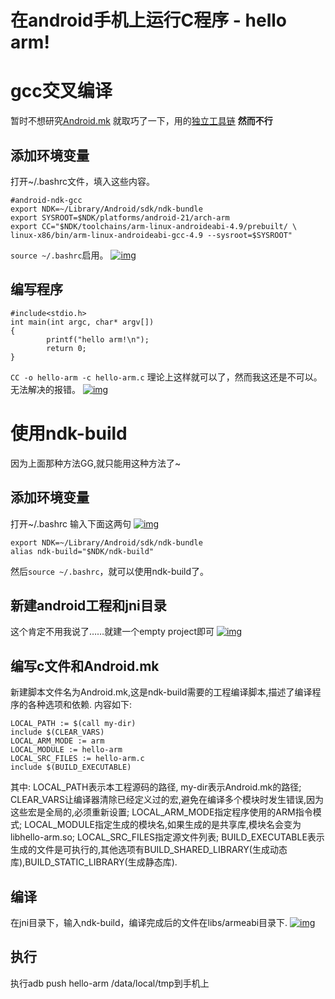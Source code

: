 # 在android手机上运行C程序 - hello arm!

# gcc交叉编译

暂时不想研究[Android.mk](https://developer.android.com/ndk/guides/android_mk.html?hl=zh-cn)
就取巧了一下，用的[独立工具链](https://developer.android.com/ndk/guides/standalone_toolchain.html?hl=zh-cn#itc)
**然而不行**

## 添加环境变量

打开~/.bashrc文件，填入这些内容。

```
#android-ndk-gcc
export NDK=~/Library/Android/sdk/ndk-bundle
export SYSROOT=$NDK/platforms/android-21/arch-arm
export CC="$NDK/toolchains/arm-linux-androideabi-4.9/prebuilt/ \
linux-x86/bin/arm-linux-androideabi-gcc-4.9 --sysroot=$SYSROOT"
```

`source ~/.bashrc`启用。
[![img](https://ws1.sinaimg.cn/large/006tKfTcly1fo2gnd3pjlj30fw02wwf1.jpg)](https://ws1.sinaimg.cn/large/006tKfTcly1fo2gnd3pjlj30fw02wwf1.jpg)

## 编写程序

```
#include<stdio.h>
int main(int argc, char* argv[])
{
        printf("hello arm!\n");
        return 0;
}
```

`CC -o hello-arm -c hello-arm.c`
理论上这样就可以了，然而我这还是不可以。无法解决的报错。
[![img](https://ws4.sinaimg.cn/large/006tKfTcly1fo2hiabc45j30ac012aa0.jpg)](https://ws4.sinaimg.cn/large/006tKfTcly1fo2hiabc45j30ac012aa0.jpg)

# 使用ndk-build

因为上面那种方法GG,就只能用这种方法了~

## 添加环境变量

打开~/.bashrc
输入下面这两句
[![img](https://ws2.sinaimg.cn/large/006tKfTcly1fo2iuyulkrj30ng0b0tb2.jpg)](https://ws2.sinaimg.cn/large/006tKfTcly1fo2iuyulkrj30ng0b0tb2.jpg)

```
export NDK=~/Library/Android/sdk/ndk-bundle
alias ndk-build="$NDK/ndk-build"
```

然后`source ~/.bashrc`，就可以使用ndk-build了。

## 新建android工程和jni目录

这个肯定不用我说了……就建一个empty project即可
[![img](https://ws4.sinaimg.cn/large/006tKfTcly1fo2ixb4c11j30rt0ihmzt.jpg)](https://ws4.sinaimg.cn/large/006tKfTcly1fo2ixb4c11j30rt0ihmzt.jpg)

## 编写c文件和Android.mk

新建脚本文件名为Android.mk,这是ndk-build需要的工程编译脚本,描述了编译程序的各种选项和依赖.
内容如下:

```
LOCAL_PATH := $(call my-dir)
include $(CLEAR_VARS)
LOCAL_ARM_MODE := arm
LOCAL_MODULE := hello-arm
LOCAL_SRC_FILES := hello-arm.c
include $(BUILD_EXECUTABLE)
```

其中:
LOCAL_PATH表示本工程源码的路径, my-dir表示Android.mk的路径;
CLEAR_VARS让编译器清除已经定义过的宏,避免在编译多个模块时发生错误,因为这些宏是全局的,必须重新设置;
LOCAL_ARM_MODE指定程序使用的ARM指令模式;
LOCAL_MODULE指定生成的模块名,如果生成的是共享库,模块名会变为libhello-arm.so;
LOCAL_SRC_FILES指定源文件列表;
BUILD_EXECUTABLE表示生成的文件是可执行的,其他选项有BUILD_SHARED_LIBRARY(生成动态库),BUILD_STATIC_LIBRARY(生成静态库).

## 编译

在jni目录下，输入ndk-build，编译完成后的文件在libs/armeabi目录下.
[![img](https://ws4.sinaimg.cn/large/006tKfTcly1fo2izqzjhuj30fs09ymz6.jpg)](https://ws4.sinaimg.cn/large/006tKfTcly1fo2izqzjhuj30fs09ymz6.jpg)

## 执行

执行adb push hello-arm /data/local/tmp到手机上